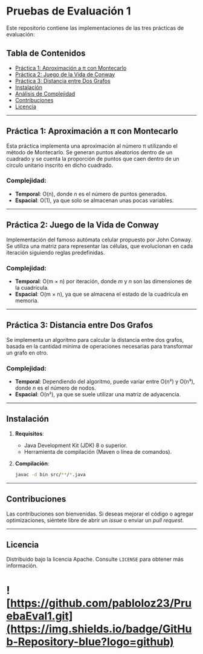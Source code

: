 # Pruebas de Evaluación 1

Este repositorio contiene las implementaciones de las tres prácticas de evaluación:

## Tabla de Contenidos

- [Práctica 1: Aproximación a π con Montecarlo](#práctica-1-aproximación-a-π-con-montecarlo)
- [Práctica 2: Juego de la Vida de Conway](#práctica-2-juego-de-la-vida-de-conway)
- [Práctica 3: Distancia entre Dos Grafos](#práctica-3-distancia-entre-dos-grafos)
- [Instalación](#instalación)
- [Análisis de Complejidad](#análisis-de-complejidad)
- [Contribuciones](#contribuciones)
- [Licencia](#licencia)

---

## Práctica 1: Aproximación a π con Montecarlo

Esta práctica implementa una aproximación al número π utilizando el método de Montecarlo. Se generan puntos aleatorios dentro de un cuadrado y se cuenta la proporción de puntos que caen dentro de un círculo unitario inscrito en dicho cuadrado.

### Complejidad:

- **Temporal**: O(n), donde *n* es el número de puntos generados.
- **Espacial**: O(1), ya que solo se almacenan unas pocas variables.

---

## Práctica 2: Juego de la Vida de Conway

Implementación del famoso autómata celular propuesto por John Conway. Se utiliza una matriz para representar las células, que evolucionan en cada iteración siguiendo reglas predefinidas.

### Complejidad:

- **Temporal**: O(m × n) por iteración, donde *m* y *n* son las dimensiones de la cuadrícula.
- **Espacial**: O(m × n), ya que se almacena el estado de la cuadrícula en memoria.

---

## Práctica 3: Distancia entre Dos Grafos

Se implementa un algoritmo para calcular la distancia entre dos grafos, basada en la cantidad mínima de operaciones necesarias para transformar un grafo en otro.

### Complejidad:

- **Temporal**: Dependiendo del algoritmo, puede variar entre O(n²) y O(n³), donde *n* es el número de nodos.
- **Espacial**: O(n²), ya que se suele utilizar una matriz de adyacencia.

---

## Instalación

1. **Requisitos**:

    - Java Development Kit (JDK) 8 o superior.
    - Herramienta de compilación (Maven o línea de comandos).

2. **Compilación**:

   ```bash
   javac -d bin src/**/*.java
   ```

---

## Contribuciones

Las contribuciones son bienvenidas. Si deseas mejorar el código o agregar optimizaciones, siéntete libre de abrir un *issue* o enviar un *pull request*.

---

## Licencia

Distribuido bajo la licencia Apache. Consulte `LICENSE` para obtener más información.

# ![https://github.com/pabloloz23/PruebaEval1.git](https://img.shields.io/badge/GitHub-Repository-blue?logo=github)


